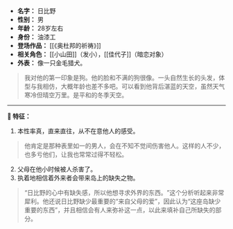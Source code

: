 
- **名字：** 日比野
- **性别：** 男
- **年龄：** 28岁左右
- **身份：** 油漆工
- **登场作品：**  [[《奥杜邦的祈祷》]]
- **相关角色：** [[小山田]]（发小），[[佳代子]]（暗恋对象）
- **外表：** 像一只金毛猎犬。

> 我对他的第一印象是狗。他的脸和不满的狗很像。一头自然生长的头发，体型与我相仿，大概年龄也差不多吧。可以看到他背后湛蓝的天空，虽然天气寒冷但晴空万里。是平和的冬季天空。

---

**🐶 特征：** 

1. 本性率真，直来直往，从不在意他人的感受。

> 他肯定是那种表里如一的男人，会在不知不觉间伤害他人。这样的人不少，也多亏他们，让我也常常过得不轻松。

2. 父母在他小时候被人杀害了。
3. 执着地相信着外来者会带来岛上的缺失之物。

> “日比野的心中有缺失感，所以他想寻求外界的东西。​”这个分析听起来非常犀利。他还说日比野缺少最重要的“来自父母的爱”​，因此认为“这座岛缺少重要的东西”​，并且相信会有人来弥补这一点，以此来填补自己所缺失的部分。